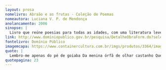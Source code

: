 ```yaml
---
layout: prosa
nomelivro: Abraão e as frutas - Coleção de Poemas
nomeautora: Luciana V. P. de Mendonça
anolancamento: 2006
sinopse: |
  Livro que reúne poesias para todas as idades, com uma literatura leve e com gostinho da cultura do Brasil.
link: http://www.dominiopublico.gov.br/pesquisa/DetalheObraForm.do?select_action=&co_obra=50056
fontelivro: Domínio Público
imagemcapa: https://www.containercultura.com.br/imgs/produtos/3364/images/3364.jpg
quote: |
  Lembro-me apenas do pé de goiaba Da menina órfã de olhar castanho Que ao se apaixonar por um estranho Foi viver longe, bem longe de casa.
quotepagina: 23
---
```

